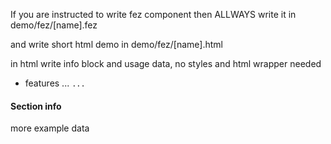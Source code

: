 If you are instructed to write fez component then ALLWAYS write it in
demo/fez/[name].fez

and write short html demo in
demo/fez/[name].html

in html write info block and usage data, no styles and html wrapper needed

<div class="info">
  <ul>
    <li>features ... <code>...</code></li>
  </ul>
</div>
<h4>Section info</h4> <!-- use h4 and only h4 for title -->
<div>more example data<div>

